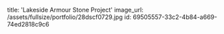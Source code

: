 title: 'Lakeside Armour Stone Project'
image_url: /assets/fullsize/portfolio/28dscf0729.jpg
id: 69505557-33c2-4b84-a669-74ed2818c9c6
